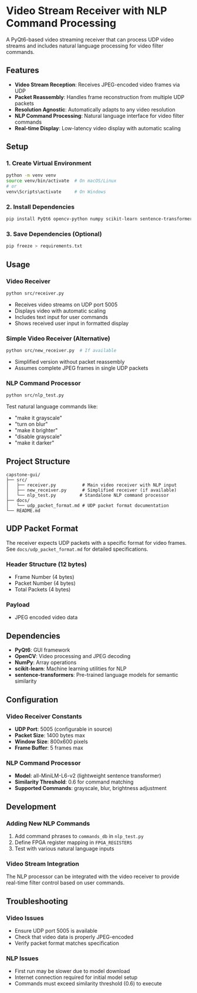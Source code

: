 # Video Stream Receiver with NLP Command Processing

A PyQt6-based video streaming receiver that can process UDP video streams and includes natural language processing for video filter commands.

## Features

- **Video Stream Reception**: Receives JPEG-encoded video frames via UDP
- **Packet Reassembly**: Handles frame reconstruction from multiple UDP packets
- **Resolution Agnostic**: Automatically adapts to any video resolution
- **NLP Command Processing**: Natural language interface for video filter commands
- **Real-time Display**: Low-latency video display with automatic scaling

## Setup

### 1. Create Virtual Environment
```bash
python -m venv venv
source venv/bin/activate  # On macOS/Linux
# or
venv\Scripts\activate     # On Windows
```

### 2. Install Dependencies
```bash
pip install PyQt6 opencv-python numpy scikit-learn sentence-transformers
```

### 3. Save Dependencies (Optional)
```bash
pip freeze > requirements.txt
```

## Usage

### Video Receiver
```bash
python src/receiver.py
```
- Receives video streams on UDP port 5005
- Displays video with automatic scaling
- Includes text input for user commands
- Shows received user input in formatted display

### Simple Video Receiver (Alternative)
```bash
python src/new_receiver.py  # If available
```
- Simplified version without packet reassembly
- Assumes complete JPEG frames in single UDP packets

### NLP Command Processor
```bash
python src/nlp_test.py
```
Test natural language commands like:
- "make it grayscale"
- "turn on blur" 
- "make it brighter"
- "disable grayscale"
- "make it darker"

## Project Structure

```
capstone-gui/
├── src/
│   ├── receiver.py          # Main video receiver with NLP input
│   ├── new_receiver.py      # Simplified receiver (if available)
│   └── nlp_test.py         # Standalone NLP command processor
├── docs/
│   └── udp_packet_format.md # UDP packet format documentation
└── README.md
```

## UDP Packet Format

The receiver expects UDP packets with a specific format for video frames. See `docs/udp_packet_format.md` for detailed specifications.

### Header Structure (12 bytes)
- Frame Number (4 bytes)
- Packet Number (4 bytes) 
- Total Packets (4 bytes)

### Payload
- JPEG encoded video data

## Dependencies

- **PyQt6**: GUI framework
- **OpenCV**: Video processing and JPEG decoding
- **NumPy**: Array operations
- **scikit-learn**: Machine learning utilities for NLP
- **sentence-transformers**: Pre-trained language models for semantic similarity

## Configuration

### Video Receiver Constants
- **UDP Port**: 5005 (configurable in source)
- **Packet Size**: 1400 bytes max
- **Window Size**: 800x600 pixels
- **Frame Buffer**: 5 frames max

### NLP Command Processor
- **Model**: all-MiniLM-L6-v2 (lightweight sentence transformer)
- **Similarity Threshold**: 0.6 for command matching
- **Supported Commands**: grayscale, blur, brightness adjustment

## Development

### Adding New NLP Commands
1. Add command phrases to `commands_db` in `nlp_test.py`
2. Define FPGA register mapping in `FPGA_REGISTERS`
3. Test with various natural language inputs

### Video Stream Integration
The NLP processor can be integrated with the video receiver to provide real-time filter control based on user commands.

## Troubleshooting

### Video Issues
- Ensure UDP port 5005 is available
- Check that video data is properly JPEG-encoded
- Verify packet format matches specification

### NLP Issues
- First run may be slower due to model download
- Internet connection required for initial model setup
- Commands must exceed similarity threshold (0.6) to execute 